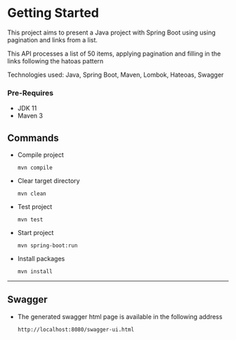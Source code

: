 # Getting Started

This project aims to present a Java project with Spring Boot using using pagination and links from a list.

This API processes a list of 50 items, applying pagination and filling in the links following the hatoas pattern

Technologies used: Java, Spring Boot, Maven, Lombok, Hateoas, Swagger

### Pre-Requires

- JDK 11
- Maven 3

## Commands

- Compile project

  `mvn compile`

- Clear target directory

  `mvn clean`

- Test project

  `mvn test`

- Start project

  `mvn spring-boot:run`

- Install packages

  `mvn install`

---

## Swagger

- The generated swagger html page is available in the following address

  `http://localhost:8080/swagger-ui.html`
